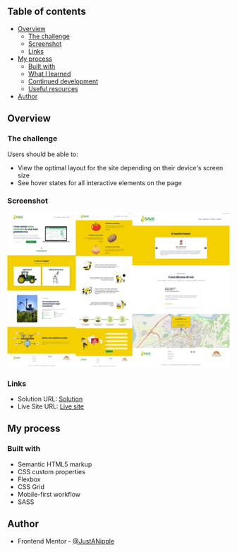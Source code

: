## Table of contents

- [Overview](#overview)
  - [The challenge](#the-challenge)
  - [Screenshot](#screenshot)
  - [Links](#links)
- [My process](#my-process)
  - [Built with](#built-with)
  - [What I learned](#what-i-learned)
  - [Continued development](#continued-development)
  - [Useful resources](#useful-resources)
- [Author](#author)

## Overview

### The challenge

Users should be able to:

- View the optimal layout for the site depending on their device's screen size
- See hover states for all interactive elements on the page

### Screenshot

![](./design/screenshot-desktop.jpg)

### Links

- Solution URL: [Solution](https://github.com/JustANipple/Savecrop/blob/main/index.html)
- Live Site URL: [Live site](https://justanipple.github.io/Savecrop/)

## My process

### Built with

- Semantic HTML5 markup
- CSS custom properties
- Flexbox
- CSS Grid
- Mobile-first workflow
- SASS

## Author

- Frontend Mentor - [@JustANipple](https://www.frontendmentor.io/profile/JustANipple)